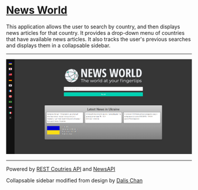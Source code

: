 # [**News World**](https://ricadbur.github.io/world-news/)

This application allows the user to search by country, and then displays news articles for that country.  It provides a drop-down menu of countries that have available news articles.  It also tracks the user's previous searches and displays them in a collapsable sidebar.


---
![Screenshot](./assets/images/NewsWorldScreenshot.png)

---
Powered by [REST Coutries API](https://restcountries.com/) and [NewsAPI](https://https://newsapi.org/)

Collapsable sidebar modified from design by [Dalis Chan](https://github.com/dalisc/hover-collapsible-sidebar)